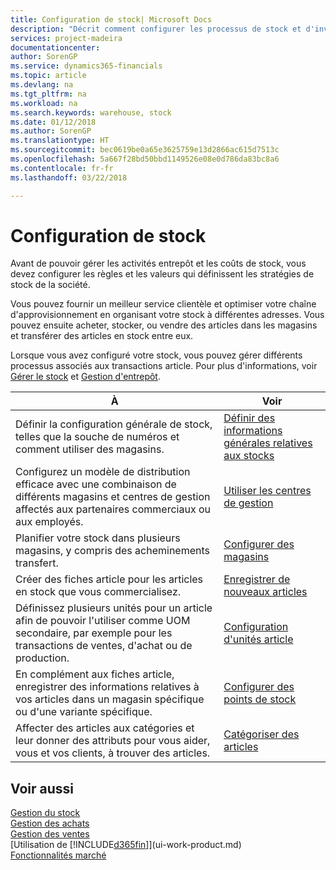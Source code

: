 ```yaml
---
title: Configuration de stock| Microsoft Docs
description: "Décrit comment configurer les processus de stock et d'inventaire, y compris les acheminements pour le transfert et les magasins, tels que des entrepôts."
services: project-madeira
documentationcenter: 
author: SorenGP
ms.service: dynamics365-financials
ms.topic: article
ms.devlang: na
ms.tgt_pltfrm: na
ms.workload: na
ms.search.keywords: warehouse, stock
ms.date: 01/12/2018
ms.author: SorenGP
ms.translationtype: HT
ms.sourcegitcommit: bec0619be0a65e3625759e13d2866ac615d7513c
ms.openlocfilehash: 5a667f28bd50bbd1149526e08e0d786da83bc8a6
ms.contentlocale: fr-fr
ms.lasthandoff: 03/22/2018

---
```

# <a name="setting-up-inventory"></a>Configuration de stock
Avant de pouvoir gérer les activités entrepôt et les coûts de stock, vous devez configurer les règles et les valeurs qui définissent les stratégies de stock de la société.

Vous pouvez fournir un meilleur service clientèle et optimiser votre chaîne d'approvisionnement en organisant votre stock à différentes adresses. Vous pouvez ensuite acheter, stocker, ou vendre des articles dans les magasins et transférer des articles en stock entre eux.

Lorsque vous avez configuré votre stock, vous pouvez gérer différents processus associés aux transactions article. Pour plus d'informations, voir [Gérer le stock](inventory-manage-inventory.md) et [Gestion d'entrepôt](warehouse-manage-warehouse.md).

| À | Voir |
| --- | --- |
| Définir la configuration générale de stock, telles que la souche de numéros et comment utiliser des magasins. |[Définir des informations générales relatives aux stocks](inventory-how-setup-general.md) |
|Configurez un modèle de distribution efficace avec une combinaison de différents magasins et centres de gestion affectés aux partenaires commerciaux ou aux employés.|[Utiliser les centres de gestion](inventory-responsibility-centers.md)|
| Planifier votre stock dans plusieurs magasins, y compris des acheminements transfert. |[Configurer des magasins](inventory-how-register-new-items.md) |
| Créer des fiches article pour les articles en stock que vous commercialisez. |[Enregistrer de nouveaux articles](inventory-how-register-new-items.md) |
|Définissez plusieurs unités pour un article afin de pouvoir l'utiliser comme UOM secondaire, par exemple pour les transactions de ventes, d'achat ou de production.|[Configuration d'unités article](inventory-how-setup-units-of-measure.md)|
|En complément aux fiches article, enregistrer des informations relatives à vos articles dans un magasin spécifique ou d'une variante spécifique.|[Configurer des points de stock](inventory-how-to-set-up-stockkeeping-units.md)|
| Affecter des articles aux catégories et leur donner des attributs pour vous aider, vous et vos clients, à trouver des articles. |[Catégoriser des articles](inventory-how-categorize-items.md) |

## <a name="see-also"></a>Voir aussi
[Gestion du stock](inventory-manage-inventory.md)  
[Gestion des achats](purchasing-manage-purchasing.md)  
[Gestion des ventes](sales-manage-sales.md)    
[Utilisation de [!INCLUDE[d365fin](includes/d365fin_md.md)]](ui-work-product.md)  
[Fonctionnalités marché](ui-across-business-areas.md)


